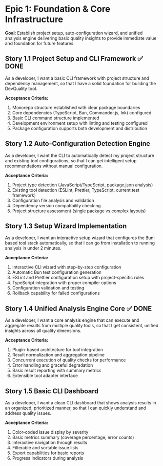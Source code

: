 # Epic 1: Foundation & Core Infrastructure

**Goal**: Establish project setup, auto-configuration wizard, and unified analysis engine delivering basic quality insights to provide immediate value and foundation for future features.

## Story 1.1 Project Setup and CLI Framework ✅ **DONE**

As a developer, I want a basic CLI framework with project structure and dependency management, so that I have a solid foundation for building the DevQuality tool.

**Acceptance Criteria:**

1. Monorepo structure established with clear package boundaries
2. Core dependencies (TypeScript, Bun, Commander.js, Ink) configured
3. Basic CLI command structure implemented
4. Development environment setup with linting and testing configured
5. Package configuration supports both development and distribution

## Story 1.2 Auto-Configuration Detection Engine

As a developer, I want the CLI to automatically detect my project structure and existing tool configurations, so that I can get intelligent setup recommendations without manual configuration.

**Acceptance Criteria:**

1. Project type detection (JavaScript/TypeScript, package.json analysis)
2. Existing tool detection (ESLint, Prettier, TypeScript, current test framework)
3. Configuration file analysis and validation
4. Dependency version compatibility checking
5. Project structure assessment (single package vs complex layouts)

## Story 1.3 Setup Wizard Implementation

As a developer, I want an interactive setup wizard that configures the Bun-based tool stack automatically, so that I can go from installation to running analysis in under 2 minutes.

**Acceptance Criteria:**

1. Interactive CLI wizard with step-by-step configuration
2. Automatic Bun test configuration generation
3. ESLint and Prettier configuration setup with project-specific rules
4. TypeScript integration with proper compiler options
5. Configuration validation and testing
6. Rollback capability for failed configurations

## Story 1.4 Unified Analysis Engine Core ✅ **DONE**

As a developer, I want a core analysis engine that can execute and aggregate results from multiple quality tools, so that I get consistent, unified insights across all quality dimensions.

**Acceptance Criteria:**

1. Plugin-based architecture for tool integration
2. Result normalization and aggregation pipeline
3. Concurrent execution of quality checks for performance
4. Error handling and graceful degradation
5. Basic result reporting with summary metrics
6. Extensible tool adapter interface

## Story 1.5 Basic CLI Dashboard

As a developer, I want a clean CLI dashboard that shows analysis results in an organized, prioritized manner, so that I can quickly understand and address quality issues.

**Acceptance Criteria:**

1. Color-coded issue display by severity
2. Basic metrics summary (coverage percentage, error counts)
3. Interactive navigation through results
4. Filterable and sortable issue lists
5. Export capabilities for basic reports
6. Progress indicators during analysis
